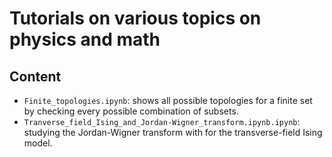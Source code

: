 # Tutorials on various topics on physics and math
  
## Content

- `Finite_topologies.ipynb`: shows all possible topologies for a finite set by checking every possible combination of subsets.
- `Tranverse_field_Ising_and_Jordan-Wigner_transform.ipynb.ipynb`: studying the Jordan-Wigner transform with for the transverse-field Ising model.
